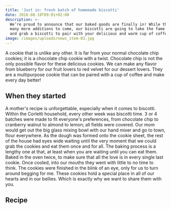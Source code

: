```yaml
---
title: 'Just in: fresh batch of homemade biscotti'
date: 2018-08-18T09:01+02:00
description: >-
  We’re proud to announce that our baked goods are finally in! While there are
  many more additions to come, our biscotti are going to take the fame. Stop in
  and grab a biscotti to pair with your delicious and warm cup of coffee!
image: /images/uploads/news_item-03.jpg
---
```


A cookie that is unlike any other. It is far from your normal chocolate chip
cookies; it is a chocolate chip cookie with a twist. Chocolate chip is not the only
possible flavor for these delicious cookies. We can make any flavor from blueberry
for our fruit lovers to red velvet for our dessert lovers. They are a multipurpose
cookie that can be paired with a cup of coffee and make every day better!

## When they started

A mother's recipe is unforgettable, especially when it comes to biscotti. Within
the Corletti household, every other week was biscotti time. 3 or 4 batches were
made to fit everyone's preferences, from chocolate chip to cranberry walnut to
almond to lemon; all fields were covered. Our mom would get out the big glass mixing
bowl with our hand mixer and go to town, flour everywhere. As the dough was formed
onto the cookie sheet, the rest of the house had eyes wide waiting until the very
moment that we could grab the cookies and eat them once and for all. The baking
process is a lengthy one at that, at least when you are waiting until you can eat
them. Baked in the oven twice, to make sure that all the love is in every single
last cookie. Once cooled, into our mouths they went with little to no time to think.
The cookies were finished in the blink of an eye, only for us to turn around begging
for me. These cookies hold a special place in all of our hearts and in our bellies.
Which is exactly why we want to share them with you.

## Recipe
